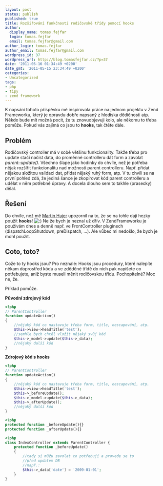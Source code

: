 ```yaml
---
layout: post
status: publish
published: true
title: Rozšiřování funkčnosti rodičovské třídy pomocí hooks
author:
  display_name: tomas.fejfar
  login: tomas.fejfar
  email: tomas.fejfar@gmail.com
author_login: tomas.fejfar
author_email: tomas.fejfar@gmail.com
wordpress_id: 37
wordpress_url: http://blog.tomasfejfar.cz/?p=37
date: '2011-05-16 01:34:49 +0200'
date_gmt: '2011-05-15 23:34:49 +0200'
categories:
- Uncategorized
tags:
- php
- tipy
- zend framework
---
```



K napsání tohoto příspěvku mě inspirovala práce na jednom  projektu v Zend Frameworku, který je opravdu dobře napsaný z hlediska  dědičnosti atp. Někdo bude mít možná pocit, že tu znovuobjevuji kolo,  ale někomu to třeba pomůže. Pokud vás zajímá co jsou to <strong>hooks</strong>, tak čtěte dále.


## Problém


Rodičovský controller má v sobě většinu funkcionality. Takže třeba  pro update stačí načíst data, do proměnné controlleru dát form a zavolat  <em>parent::update()</em>. Všechno šlape jako hodinky do chvíle, než je  potřeba nějak rozšířit funkcionalitu nad možnosti parent controlleru.  Např. přidat nějakou složitou validaci dat, přidat nějaký ruhý form,  atp. V tu chvíli se na první pohled zdá, že jediná šance je zkopírovat  kód parent controlleru a udělat v něm potřebné úpravy. A docela dlouho  sem to takhle (prasecky) dělal.


## Řešení


Do chvíle, než mě <a href="http://replay.web.archive.org/20090324072520/http://www.martinhujer.cz/">Martin Hujer</a> upozornil na to, že se na tohle dají hezky použít <strong>hooks</strong>! <img src="http://replay.web.archive.org/20090324072520im_/http://blog.red-pill.cz/wp-includes/images/smilies/icon_smile.gif" alt=":)" /> Ne že bych je neznal už dřív. V ZendFrameworku je používám dnes a denně  např. ve FrontController pluginech (dispatchLoopShutdown, preDispatch,  …). Ale vůbec mi nedošlo, že bych je mohl použít.


## Coto, toto?


Cože to ty hooks jsou? Pro neznalé: Hooks jsou procedury, které  nalepíte někam doprostřed kódu a ve zděděné třídě do nich pak napíšete  co potřebujete, aniž byste museli měnit rodičovskou třídu. Pochopitelné?  Moc ne, že.




Příklad pomůže.




<strong>Původní zdrojový kód</strong>

```php
<?php
// ParentController
function updateAction()
{
    //nějaký kód co nastavuje třeba form, title, oescapování, atp.
    $this->view->headTitle('test');
    //semhle bych chtěl vložit nějaký svůj kód
    $this->_model->update($this->_data);
    //nějaký další kód
}

```


<strong>Zdrojový kód s hooks</strong>


```php
<?php
// ParentController
function updateAction()
{
    //nějaký kód co nastavuje třeba form, title, oescapování, atp.
    $this->view->headTitle('test');
    $this->_beforeUpdate();
    $this->_model->update($this->_data);
    $this->_afterUpdate();
    //nějaký další kód
}

```

```php
<?php
protected function _beforeUpdate(){}
protected function _afterUpdate(){}
```

```php
<?php
class IndexController extends ParentController {
    protected function _beforeUpdate()
    {
        //tady si můžu zavolat co potřebuji a provede se to
        //před updatem DB
        //např.:
        $this->_data['date'] = '2009-01-01';
    }
}

```
